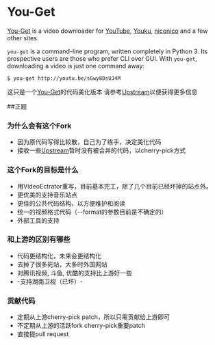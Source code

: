 # You-Get

[You-Get](http://www.soimort.org/you-get) is a video downloader for [YouTube](http://www.youtube.com), [Youku](http://www.youku.com), [niconico](http://www.nicovideo.jp) and a few other sites.

`you-get` is a command-line program, written completely in Python 3. Its prospective users are those who prefer CLI over GUI. With `you-get`, downloading a video is just one command away:

    $ you-get http://youtu.be/sGwy8DsUJ4M

这只是一个[You-Get](http://www.soimort.org/you-get)的代码美化版本
请参考[Upstream](http://www.soimort.org/you-get)以便获得更多信息

##正题
### 为什么会有这个Fork
* 因为原代码写得比较散，自己为了练手，决定美化代码
* 接收一些[Upstream](http://www.soimort.org/you-get)暂时没有被合并的代码，以cherry-pick方式

### 这个Fork的目标是什么
* 用VideoEctrator重写，目前基本完工，除了几个目前已经坏掉的站点外。
* 更优美的支持音乐站点
* 更佳的公共代码结构，以方便维护和阅读
* 统一的视频格式代码（--format的参数目前是不确定的）
* 外部工具的支持

### 和上游的区别有哪些
* 代码更结构化，未来会更结构化
* 去掉了很多死站，大多时外国网站
* 对腾讯视频, 斗鱼, 优酷的支持比上游好一些
* -支持湖南卫视（已坏）-

### 贡献代码
* 定期从上游cherry-pick patch，所以只需贡献给上游即可
* 不定期从上游的活跃fork cherry-pick重要patch
* 直接提pull request

